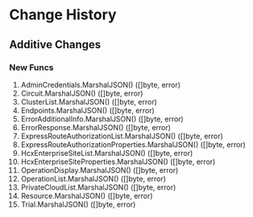 # Change History

## Additive Changes

### New Funcs

1. AdminCredentials.MarshalJSON() ([]byte, error)
1. Circuit.MarshalJSON() ([]byte, error)
1. ClusterList.MarshalJSON() ([]byte, error)
1. Endpoints.MarshalJSON() ([]byte, error)
1. ErrorAdditionalInfo.MarshalJSON() ([]byte, error)
1. ErrorResponse.MarshalJSON() ([]byte, error)
1. ExpressRouteAuthorizationList.MarshalJSON() ([]byte, error)
1. ExpressRouteAuthorizationProperties.MarshalJSON() ([]byte, error)
1. HcxEnterpriseSiteList.MarshalJSON() ([]byte, error)
1. HcxEnterpriseSiteProperties.MarshalJSON() ([]byte, error)
1. OperationDisplay.MarshalJSON() ([]byte, error)
1. OperationList.MarshalJSON() ([]byte, error)
1. PrivateCloudList.MarshalJSON() ([]byte, error)
1. Resource.MarshalJSON() ([]byte, error)
1. Trial.MarshalJSON() ([]byte, error)
